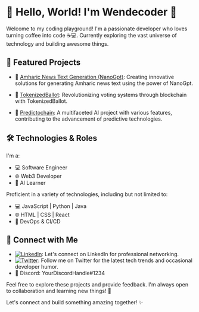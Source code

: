 # 👋 Hello, World! I'm Wendecoder 🚀

Welcome to my coding playground! I'm a passionate developer who loves turning coffee into code ☕💻. Currently exploring the vast universe of technology and building awesome things.

## 🚀 Featured Projects
- 🔗 [Amharic News Text Generation (NanoGpt)](https://github.com/wendecoder/NanoGptTrainedOnAmharicNewsCorpus): Creating innovative solutions for generating Amharic news text using the power of NanoGpt.

- 🔗 [TokenizedBallot](https://github.com/wendecoder/TokenizedBallot): Revolutionizing voting systems through blockchain with TokenizedBallot.

- 🔗 [Predictochain](https://github.com/wendecoder/IcogProject): A multifaceted AI project with various features, contributing to the advancement of predictive technologies.

## 🛠️ Technologies & Roles
I'm a:
- 💻 Software Engineer
- 🌐 Web3 Developer
- 🤖 AI Learner

Proficient in a variety of technologies, including but not limited to:
- 💻 JavaScript | Python | Java
- 🌐 HTML | CSS | React
- 🚀 DevOps & CI/CD

## 🔗 Connect with Me
- [![LinkedIn](https://img.shields.io/badge/LinkedIn-Connect-blue)](https://www.linkedin.com/in/your-linkedin): Let's connect on LinkedIn for professional networking.
- [![Twitter](https://img.shields.io/badge/Twitter-Follow-blue)](https://twitter.com/your-twitter): Follow me on Twitter for the latest tech trends and occasional developer humor.
- 💬 Discord: YourDiscordHandle#1234

Feel free to explore these projects and provide feedback. I'm always open to collaboration and learning new things! 🌈

Let's connect and build something amazing together! ✨
